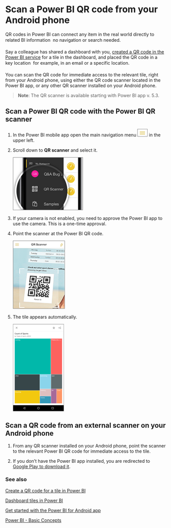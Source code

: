 <properties
   pageTitle="Scan a Power BI QR code from your Android phone"
   description="Scan a Power BI QR code from your Android phone"
   services="powerbi"
   documentationCenter=""
   authors="maggies"
   manager="mblythe"
   editor=""
   tags=""
   qualityFocus="no"
   qualityDate=""/>

<tags
   ms.service="powerbi"
   ms.devlang="NA"
   ms.topic="article"
   ms.tgt_pltfrm="NA"
   ms.workload="powerbi"
   ms.date="12/10/2015"
   ms.author="maggies"/>

# Scan a Power BI QR code from your Android phone

QR codes in Power BI can connect any item in the real world directly to related BI information &#151; no navigation or search needed.

Say a colleague has shared a dashboard with you, [created a QR code in the Power BI service](powerbi-service-qr-code-for-tile.md) for a tile in the dashboard, and placed the QR code in a key location &#151; for example, in an email or a specific location. 

You can scan the QR code for immediate access to the relevant tile, right from your Android phone, using either the QR code scanner located in the Power BI app, or any other QR scanner installed on your Android phone.

>**Note**: The QR scanner is available starting with Power BI app v. 5.3.

## Scan a Power BI QR code with the Power BI QR scanner

1. In the Power BI mobile app open the main navigation menu ![](media/powerbi-mobile-qr-code-for-android/PBI_iPh_NavMenu.png) in the upper left. 

2. Scroll down to **QR scanner** and select it. 

    ![](media/powerbi-mobile-qr-code-for-android/PBI_iPH_QRScanner2.png)

3. If your camera is not enabled, you need to approve the Power BI app to use the camera. This is a one-time approval. 

4. Point the scanner at the Power BI QR code. 

    ![](media/powerbi-mobile-qr-code-for-android/PBI_iPh_QRScan.png)

5. The tile appears automatically.

    ![](media/powerbi-mobile-qr-code-for-android/PBI_Andr_TreeMapSM.png)


## Scan a QR code from an external scanner on your Android phone

1. From any QR scanner installed on your Android phone, point the scanner to the relevant Power BI QR code for immediate access to the tile. 

2. If you don’t have the Power BI app installed, you are redirected to [Google Play to download it](http://go.microsoft.com/fwlink/?LinkID=544867). 

### See also

[Create a QR code for a tile in Power BI](powerbi-service-qr-code-for-tile.md)

[Dashboard tiles in Power BI](powerbi-service-dashboard-tiles.md)

[Get started with the Power BI for Android app](powerbi-mobile-android-app-get-started.md)

[Power BI - Basic Concepts](powerbi-service-basic-concepts.md)
